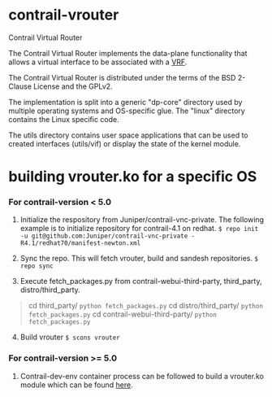 # contrail-vrouter

Contrail Virtual Router

The Contrail Virtual Router implements the data-plane functionality that allows a virtual interface to be associated
with a [VRF](http://en.wikipedia.org/wiki/Virtual_Routing_and_Forwarding).

The Contrail Virtual Router is distributed under the terms of the BSD 2-Clause License and the GPLv2.

The implementation is split into a generic "dp-core" directory used by
multiple operating systems and OS-specific glue. The "linux" directory
contains the Linux specific code.

The utils directory contains user space applications that can be used
to created interfaces (utils/vif) or display the state of the kernel
module.

# building vrouter.ko for a specific OS

### For contrail-version < 5.0

1. Initialize the respository from Juniper/contrail-vnc-private. The following example is to initialize repository for contrail-4.1 on redhat.
`$ repo init -u git@github.com:Juniper/contrail-vnc-private -R4.1/redhat70/manifest-newton.xml`

2. Sync the repo. This will fetch vrouter, build and sandesh repositories.
`$ repo sync`

2. Execute fetch_packages.py from contrail-webui-third-party, third_party, distro/third_party.
> cd third_party/
`python fetch_packages.py`
cd distro/third_party/
`python fetch_packages.py`
cd contrail-webui-third-party/
`python fetch_packages.py`

4. Build vrouter
`$ scons vrouter`

### For contrail-version >= 5.0
1. Contrail-dev-env container process can be followed to build a vrouter.ko module which can be found [here](https://github.com/Juniper/contrail-dev-env).
